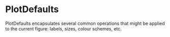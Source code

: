 # PlotDefaults
PlotDefaults encapsulates several common operations that might be applied to the current figure: labels, sizes, colour schemes, etc.
